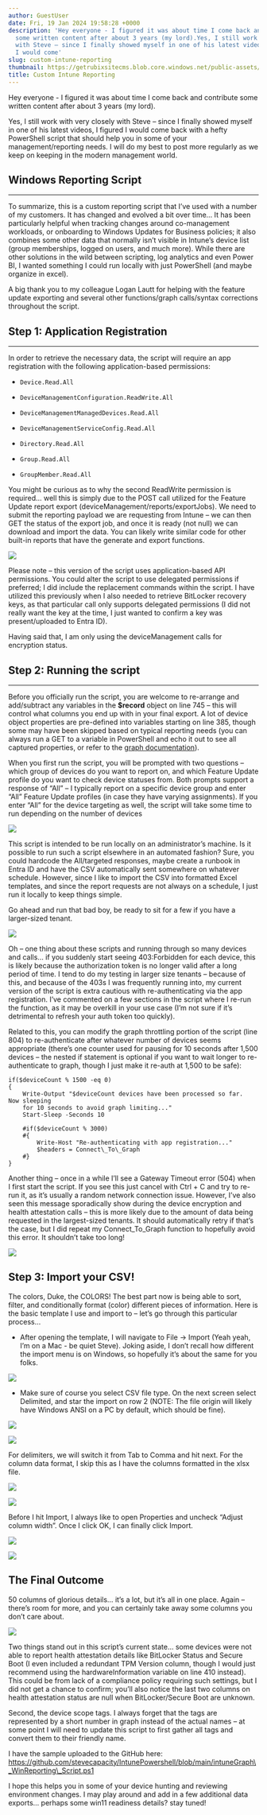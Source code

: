 ```yaml
---
author: GuestUser
date: Fri, 19 Jan 2024 19:58:28 +0000
description: 'Hey everyone - I figured it was about time I come back and contribute
  some written content after about 3 years (my lord).Yes, I still work with very closely
  with Steve – since I finally showed myself in one of his latest videos, I figured
  I would come'
slug: custom-intune-reporting
thumbnail: https://getrubixsitecms.blob.core.windows.net/public-assets/content/v1/thumbnails/custom-intune-reporting-PVN2O_thumbnail.jpg
title: Custom Intune Reporting
---
```


Hey everyone - I figured it was about time I come back and contribute some written content after about 3 years (my lord).

Yes, I still work with very closely with Steve – since I finally showed myself in one of his latest videos, I figured I would come back with a hefty PowerShell script that should help you in some of your management/reporting needs. I will do my best to post more regularly as we keep on keeping in the modern management world.

## Windows Reporting Script
---

To summarize, this is a custom reporting script that I’ve used with a number of my customers. It has changed and evolved a bit over time… It has been particularly helpful when tracking changes around co-management workloads, or onboarding to Windows Updates for Business policies; it also combines some other data that normally isn’t visible in Intune’s device list (group memberships, logged on users, and much more). While there are other solutions in the wild between scripting, log analytics and even Power BI, I wanted something I could run locally with just PowerShell (and maybe organize in excel).

A big thank you to my colleague Logan Lautt for helping with the feature update exporting and several other functions/graph calls/syntax corrections throughout the script.

## Step 1: Application Registration
---

In order to retrieve the necessary data, the script will require an app registration with the following application-based permissions:

-   `Device.Read.All`
    
-   `DeviceManagementConfiguration.ReadWrite.All`
    
-   `DeviceManagementManagedDevices.Read.All`
    
-   `DeviceManagementServiceConfig.Read.All`
    
-   `Directory.Read.All`
    
-   `Group.Read.All`
    
-   `GroupMember.Read.All`
    

You might be curious as to why the second ReadWrite permission is required… well this is simply due to the POST call utilized for the Feature Update report export (deviceManagement/reports/exportJobs). We need to submit the reporting payload we are requesting from Intune – we can then GET the status of the export job, and once it is ready (not null) we can download and import the data. You can likely write similar code for other built-in reports that have the generate and export functions.

![](https://getrubixsitecms.blob.core.windows.net/public-assets/content/v1/5dd365a31aa1fd743bc30b8e/891dc9a5-c4af-4299-b801-353f20e9e843/starwars.jpg)

Please note – this version of the script uses application-based API permissions. You could alter the script to use delegated permissions if preferred; I did include the replacement commands within the script. I have utilized this previously when I also needed to retrieve BitLocker recovery keys, as that particular call only supports delegated permissions (I did not really want the key at the time, I just wanted to confirm a key was present/uploaded to Entra ID).

Having said that, I am only using the deviceManagement calls for encryption status.

## Step 2: Running the script
---

Before you officially run the script, you are welcome to re-arrange and add/subtract any variables in the **$record** object on line 745 – this will control what columns you end up with in your final export. A lot of device object properties are pre-defined into variables starting on line 385, though some may have been skipped based on typical reporting needs (you can always run a GET to a variable in PowerShell and echo it out to see all captured properties, or refer to the [graph documentation](https://learn.microsoft.com/en-us/graph/api/intune-devices-manageddevice-list?view=graph-rest-1.0&viewFallbackFrom=graph-rest-beta&tabs=http)).

When you first run the script, you will be prompted with two questions – which group of devices do you want to report on, and which Feature Update profile do you want to check device statuses from. Both prompts support a response of “All” – I typically report on a specific device group and enter “All” Feature Update profiles (in case they have varying assignments). If you enter “All” for the device targeting as well, the script will take some time to run depending on the number of devices

![](https://getrubixsitecms.blob.core.windows.net/public-assets/content/v1/5dd365a31aa1fd743bc30b8e/42995d28-2a33-4fa2-81dc-09cbb53a0b24/Screenshot+2024-01-19+142918.png)

This script is intended to be run locally on an administrator’s machine. Is it possible to run such a script elsewhere in an automated fashion? Sure, you could hardcode the All/targeted responses, maybe create a runbook in Entra ID and have the CSV automatically sent somewhere on whatever schedule. However, since I like to import the CSV into formatted Excel templates, and since the report requests are not always on a schedule, I just run it locally to keep things simple.

Go ahead and run that bad boy, be ready to sit for a few if you have a larger-sized tenant.

![](https://getrubixsitecms.blob.core.windows.net/public-assets/content/v1/5dd365a31aa1fd743bc30b8e/37776884-b6c4-407e-9fcb-71f6d1ef7ed7/caddy.png)

Oh – one thing about these scripts and running through so many devices and calls… if you suddenly start seeing 403:Forbidden for each device, this is likely because the authorization token is no longer valid after a long period of time. I tend to do my testing in larger size tenants – because of this, and because of the 403s I was frequently running into, my current version of the script is extra cautious with re-authenticating via the app registration. I’ve commented on a few sections in the script where I re-run the function, as it may be overkill in your use case (I’m not sure if it’s detrimental to refresh your auth token too quickly).

Related to this, you can modify the graph throttling portion of the script (line 804) to re-authenticate after whatever number of devices seems appropriate (there’s one counter used for pausing for 10 seconds after 1,500 devices – the nested if statement is optional if you want to wait longer to re-authenticate to graph, though I just make it re-auth at 1,500 to be safe):

    if($deviceCount % 1500 -eq 0)
    {
        Write-Output "$deviceCount devices have been processed so far.  Now sleeping
        for 10 seconds to avoid graph limiting..."
        Start-Sleep -Seconds 10

        #if($deviceCount % 3000)
        #{
            Write-Host "Re-authenticating with app registration..."
            $headers = Connect\_To\_Graph
        #}
    }

Another thing – once in a while I’ll see a Gateway Timeout error (504) when I first start the script. If you see this just cancel with Ctrl + C and try to re-run it, as it’s usually a random network connection issue. However, I’ve also seen this message sporadically show during the device encryption and health attestation calls – this is more likely due to the amount of data being requested in the largest-sized tenants. It should automatically retry if that’s the case, but I did repeat my Connect\_To\_Graph function to hopefully avoid this error. It shouldn’t take too long!

![](https://getrubixsitecms.blob.core.windows.net/public-assets/content/v1/5dd365a31aa1fd743bc30b8e/4d1d50ca-a469-4f0c-9f7e-015d6677caad/waiting.png)

Step 3: Import your CSV!
------------------------

The colors, Duke, the COLORS! The best part now is being able to sort, filter, and conditionally format (color) different pieces of information. Here is the basic template I use and import to – let’s go through this particular process…

-   After opening the template, I will navigate to File -> Import (Yeah yeah, I’m on a Mac - be quiet Steve). Joking aside, I don’t recall how different the import menu is on Windows, so hopefully it’s about the same for you folks.
    

![](https://getrubixsitecms.blob.core.windows.net/public-assets/content/v1/5dd365a31aa1fd743bc30b8e/41a8b582-1dc2-46e2-847d-cd2f1ae47f33/Picture1.png)

-   Make sure of course you select CSV file type. On the next screen select Delimited, and star the import on row 2 (NOTE: The file origin will likely have Windows ANSI on a PC by default, which should be fine).
    

![](https://getrubixsitecms.blob.core.windows.net/public-assets/content/v1/5dd365a31aa1fd743bc30b8e/95438984-5711-4d08-a092-4122b6c74412/Picture2.png)

![](https://getrubixsitecms.blob.core.windows.net/public-assets/content/v1/5dd365a31aa1fd743bc30b8e/033b49c9-8fbf-471b-b931-fa53be637534/Picture3.png)

For delimiters, we will switch it from Tab to Comma and hit next. For the column data format, I skip this as I have the columns formatted in the xlsx file.

![](https://getrubixsitecms.blob.core.windows.net/public-assets/content/v1/5dd365a31aa1fd743bc30b8e/8a693505-9bb8-4187-a951-bcb9e1409edf/Picture4.png)

![](https://getrubixsitecms.blob.core.windows.net/public-assets/content/v1/5dd365a31aa1fd743bc30b8e/ff2c11bf-f82e-4777-a63b-06940b3df856/Picture5.png)

Before I hit Import, I always like to open Properties and uncheck “Adjust column width”. Once I click OK, I can finally click Import.

![](https://getrubixsitecms.blob.core.windows.net/public-assets/content/v1/5dd365a31aa1fd743bc30b8e/504d082e-1dcf-4839-857d-b91539a1a048/Picture6.png)

![](https://getrubixsitecms.blob.core.windows.net/public-assets/content/v1/5dd365a31aa1fd743bc30b8e/e6cfbde3-6b6e-4e6a-ad7b-2c291db291a4/Picture7.png)

The Final Outcome
-----------------

50 columns of glorious details… it’s a lot, but it’s all in one place. Again – there’s room for more, and you can certainly take away some columns you don’t care about.

![](https://getrubixsitecms.blob.core.windows.net/public-assets/content/v1/5dd365a31aa1fd743bc30b8e/705a8563-012d-42a6-9cfd-6f0f0440c34a/Picture8.png)

Two things stand out in this script’s current state… some devices were not able to report health attestation details like BitLocker Status and Secure Boot (I even included a redundant TPM Version column, though I would just recommend using the hardwareInformation variable on line 410 instead). This could be from lack of a compliance policy requiring such settings, but I did not get a chance to confirm; you’ll also notice the last two columns on health attestation status are null when BitLocker/Secure Boot are unknown.

Second, the device scope tags. I always forget that the tags are represented by a short number in graph instead of the actual names – at some point I will need to update this script to first gather all tags and convert them to their friendly name.

I have the sample uploaded to the GitHub here: https://github.com/stevecapacity/IntunePowershell/blob/main/intuneGraph\_WinReporting\_Script.ps1

I hope this helps you in some of your device hunting and reviewing environment changes. I may play around and add in a few additional data exports… perhaps some win11 readiness details? stay tuned!
